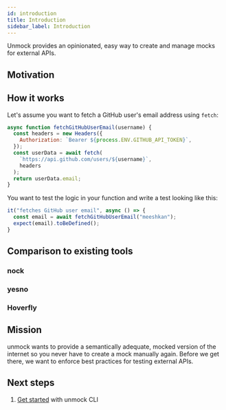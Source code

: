 ```yaml
---
id: introduction
title: Introduction
sidebar_label: Introduction
---
```


Unmock provides an opinionated, easy way to create and manage mocks for external APIs.

## Motivation

## How it works

Let's assume you want to fetch a GitHub user's email address using `fetch`:

```js
async function fetchGitHubUserEmail(username) {
  const headers = new Headers({
    Authorization: `Bearer ${process.ENV.GITHUB_API_TOKEN}`,
  });
  const userData = await fetch(
    `https://api.github.com/users/${username}`,
    headers
  );
  return userData.email;
}
```

You want to test the logic in your function and write a test looking like this:

```js
it("fetches GitHub user email", async () => {
  const email = await fetchGitHubUserEmail("meeshkan");
  expect(email).toBeDefined();
}
```

## Comparison to existing tools

### nock

### yesno

### Hoverfly

## Mission

unmock wants to provide a semantically adequate, mocked version of the internet so you never have to create a mock manually again. Before we get there, we want to enforce best practices for testing external APIs.

## Next steps

1. [Get started](getting-started.md) with unmock CLI
